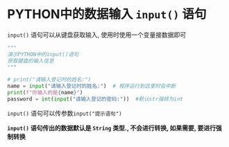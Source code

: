 # PYTHON中的数据输入 `input()` 语句

`input()` 语句可以从键盘获取输入, 使用时使用一个变量接数据即可

```python
"""
演示PYTHON中的input()语句
获取键盘的输入信息
"""

# print("请输入登记时的姓名:")
name = input("请输入登记时的姓名:")	# 程序运行到这里时会中断
print(f"你输入的是{name}")
password = int(input("请输入登记的密码:"))	#默认str强转为int
```

`input()` 语句可以传参数`input("提示语句")`

**`input()` 语句传出的数据默认是 `String` 类型., 不会进行转换, 如果需要, 要进行强制转换**

